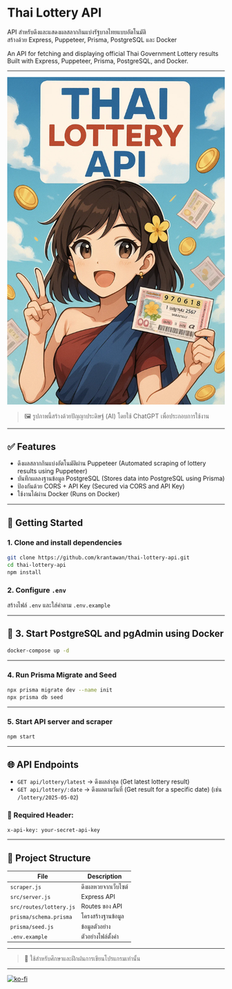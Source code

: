 
# Thai Lottery API

API สำหรับดึงและแสดงผลสลากกินแบ่งรัฐบาลไทยแบบอัตโนมัติ  
สร้างด้วย Express, Puppeteer, Prisma, PostgreSQL และ Docker

An API for fetching and displaying official Thai Government Lottery results  
Built with Express, Puppeteer, Prisma, PostgreSQL, and Docker.

---

![Preview](https://raw.githubusercontent.com/krantawan/thai-lottery-api/main/preview.png)  
> 🖼️ รูปภาพนี้สร้างด้วยปัญญาประดิษฐ์ (AI) โดยใช้ ChatGPT เพื่อประกอบการใช้งาน

---

## ✅ Features
- ดึงผลสลากกินแบ่งอัตโนมัติผ่าน Puppeteer (Automated scraping of lottery results using Puppeteer)
- บันทึกผลลงฐานข้อมูล PostgreSQL (Stores data into PostgreSQL using Prisma)
- ป้องกันด้วย CORS + API Key (Secured via CORS and API Key)
- ใช้งานได้ผ่าน Docker (Runs on Docker)

---

## 🚀 Getting Started

### 1. Clone and install dependencies
```bash
git clone https://github.com/krantawan/thai-lottery-api.git
cd thai-lottery-api
npm install
```

### 2. Configure  `.env`
สร้างไฟล์ `.env` และใส่ค่าตาม `.env.example`

---

## 🐳 3. Start PostgreSQL and pgAdmin using Docker
```bash
docker-compose up -d
```

---

### 4. Run Prisma Migrate and Seed
```bash
npx prisma migrate dev --name init
npx prisma db seed
```

---

### 5. Start API server and scraper
```bash
npm start
```

---

## 🌐 API Endpoints

- `GET api/lottery/latest` → ดึงผลล่าสุด (Get latest lottery result)
- `GET api/lottery/:date` → ดึงผลตามวันที่ (Get result for a specific date) (เช่น `/lottery/2025-05-02`) 

### 🔐 Required Header:
```
x-api-key: your-secret-api-key
```

---

## 📂 Project Structure

| File | Description |
|------|-------------|
| `scraper.js` | ดึงผลหวยจากเว็บไซต์ |
| `src/server.js` | Express API |
| `src/routes/lottery.js` | Routes ของ API |
| `prisma/schema.prisma` | โครงสร้างฐานข้อมูล |
| `prisma/seed.js` | ข้อมูลตัวอย่าง |
| `.env.example` | ตัวอย่างไฟล์ตั้งค่า |

---

> 📌 ใช้สำหรับศึกษาและฝึกฝนการเขียนโปรแกรมเท่านั้น
---
[![ko-fi](https://ko-fi.com/img/githubbutton_sm.svg)](https://ko-fi.com/U6U21EYMRR)
